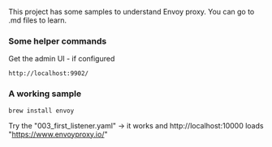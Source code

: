 
This project has some samples to understand Envoy proxy. You can go to <file>.md files to learn. 

### Some helper commands
Get the admin UI - if configured
```
http://localhost:9902/
```

  ### A working sample
  ```brew install envoy ```
  
  Try the "003_first_listener.yaml" -> it works and http://localhost:10000 loads "https://www.envoyproxy.io/"
